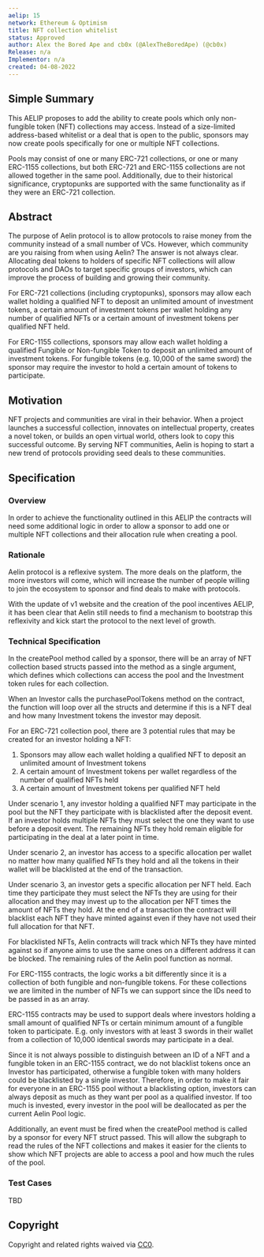 ```yaml
---
aelip: 15
network: Ethereum & Optimism
title: NFT collection whitelist
status: Approved
author: Alex the Bored Ape and cb0x (@AlexTheBoredApe) (@cb0x)
Release: n/a
Implementor: n/a
created: 04-08-2022
---
```


## Simple Summary

<!--"If you can't explain it simply, you don't understand it well enough." Simply describe the outcome the proposed changes intends to achieve. This should be non-technical and accessible to a casual community member.-->

This AELIP proposes to add the ability to create pools which only non-fungible token (NFT) collections may access. Instead of a size-limited address-based whitelist or a deal that is open to the public, sponsors may now create pools specifically for one or multiple NFT collections.

Pools may consist of one or many ERC-721 collections, or one or many ERC-1155 collections, but both ERC-721 and ERC-1155 collections are not allowed together in the same pool. Additionally, due to their historical significance, cryptopunks are supported with the same functionality as if they were an ERC-721 collection.

## Abstract

<!--A short (~200 word) description of the proposed change, the abstract should clearly describe the proposed change. This is what *will* be done if the AELIP is implemented, not *why* it should be done or *how* it will be done. If the AELIP proposes deploying a new contract, write, "we propose to deploy a new contract that will do x".-->

The purpose of Aelin protocol is to allow protocols to raise money from the community instead of a small number of VCs. However, which community are you raising from when using Aelin? The answer is not always clear. Allocating deal tokens to holders of specific NFT collections will allow protocols and DAOs to target specific groups of investors, which can improve the process of building and growing their community.

For ERC-721 collections (including cryptopunks), sponsors may allow each wallet holding a qualified NFT to deposit an unlimited amount of investment tokens, a certain amount of investment tokens per wallet holding any number of qualified NFTs or a certain amount of investment tokens per qualified NFT held.

For ERC-1155 collections, sponsors may allow each wallet holding a qualified Fungible or Non-fungible Token to deposit an unlimited amount of investment tokens. For fungible tokens (e.g. 10,000 of the same sword) the sponsor may require the investor to hold a certain amount of tokens to participate.

## Motivation

<!--This is the problem statement. This is the *why* of the AELIP. It should clearly explain *why* the current state of the protocol is inadequate.  It is critical that you explain *why* the change is needed, if the AELIP proposes changing how something is calculated, you must address *why* the current calculation is inaccurate or wrong. This is not the place to describe how the AELIP will address the issue!-->

NFT projects and communities are viral in their behavior. When a project launches a successful collection, innovates on intellectual property, creates a novel token, or builds an open virtual world, others look to copy this successful outcome. By serving NFT communities, Aelin is hoping to start a new trend of protocols providing seed deals to these communities.

## Specification

### Overview

<!--This is a high-level overview of *how* the AELIP will solve the problem. The overview should clearly describe how the new feature will be implemented.-->

In order to achieve the functionality outlined in this AELIP the contracts will need some additional logic in order to allow a sponsor to add one or multiple NFT collections and their allocation rule when creating a pool.

### Rationale

<!--This is where you explain the reasoning behind how you propose to solve the problem. Why did you propose to implement the change in this way, what were the considerations and trade-offs. The rationale fleshes out what motivated the design and why particular design decisions were made. It should describe alternate designs that were considered and related work. The rationale may also provide evidence of consensus within the community, and should discuss important objections or concerns raised during discussion.-->

Aelin protocol is a reflexive system. The more deals on the platform, the more investors will come, which will increase the number of people willing to join the ecosystem to sponsor and find deals to make with protocols.

With the update of v1 website and the creation of the pool incentives AELIP, it has been clear that Aelin still needs to find a mechanism to bootstrap this reflexivity and kick start the protocol to the next level of growth.

### Technical Specification

<!--The technical specification should outline the public API of the changes proposed. That is, changes to any of the interfaces Synthetix currently exposes or the creations of new ones.-->

In the createPool method called by a sponsor, there will be an array of NFT collection based structs passed into the method as a single argument, which defines which collections can access the pool and the Investment token rules for each collection.

When an Investor calls the purchasePoolTokens method on the contract, the function will loop over all the structs and determine if this is a NFT deal and how many Investment tokens the investor may deposit.

For an ERC-721 collection pool, there are 3 potential rules that may be created for an investor holding a NFT:

1. Sponsors may allow each wallet holding a qualified NFT to deposit an unlimited amount of Investment tokens
2. A certain amount of Investment tokens per wallet regardless of the number of qualified NFTs held
3. A certain amount of Investment tokens per qualified NFT held

Under scenario 1, any investor holding a qualified NFT may participate in the pool but the NFT they participate with is blacklisted after the deposit event. If an investor holds multiple NFTs they must select the one they want to use before a deposit event. The remaining NFTs they hold remain eligible for participating in the deal at a later point in time.

Under scenario 2, an investor has access to a specific allocation per wallet no matter how many qualified NFTs they hold and all the tokens in their wallet will be blacklisted at the end of the transaction.

Under scenario 3, an investor gets a specific allocation per NFT held. Each time they participate they must select the NFTs they are using for their allocation and they may invest up to the allocation per NFT times the amount of NFTs they hold. At the end of a transaction the contract will blacklist each NFT they have minted against even if they have not used their full allocation for that NFT.

For blacklisted NFTs, Aelin contracts will track which NFTs they have minted against so if anyone aims to use the same ones on a different address it can be blocked. The remaining rules of the Aelin pool function as normal.

For ERC-1155 contracts, the logic works a bit differently since it is a collection of both fungible and non-fungible tokens. For these collections we are limited in the number of NFTs we can support since the IDs need to be passed in as an array.

ERC-1155 contracts may be used to support deals where investors holding a small amount of qualified NFTs or certain minimum amount of a fungible token to participate. E.g. only investors with at least 3 swords in their wallet from a collection of 10,000 identical swords may participate in a deal.

Since it is not always possible to distinguish between an ID of a NFT and a fungible token in an ERC-1155 contract, we do not blacklist tokens once an Investor has participated, otherwise a fungible token with many holders could be blacklisted by a single investor. Therefore, in order to make it fair for everyone in an ERC-1155 pool without a blacklisting option, investors can always deposit as much as they want per pool as a qualified investor. If too much is invested, every investor in the pool will be deallocated as per the current Aelin Pool logic.

Additionally, an event must be fired when the createPool method is called by a sponsor for every NFT struct passed. This will allow the subgraph to read the rules of the NFT collections and makes it easier for the clients to show which NFT projects are able to access a pool and how much the rules of the pool.

### Test Cases

<!--Test cases for an implementation are mandatory for AELIPs but can be included with the implementation..-->

TBD

## Copyright

Copyright and related rights waived via [CC0](https://creativecommons.org/publicdomain/zero/1.0/).
